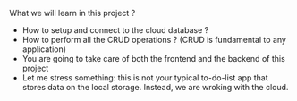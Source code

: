 What we will learn in this project ?
- How to setup and connect to the cloud database ?
- How to perform all the CRUD operations ? (CRUD is fundamental to any application)
- You are going to take care of both the frontend and the backend of this project
- Let me stress something: this is not your typical to-do-list app that stores data 
  on the local storage. Instead, we are wroking with the cloud.